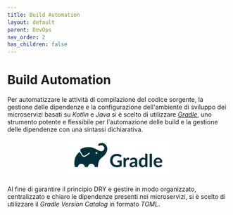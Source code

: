```yaml
---
title: Build Automation
layout: default
parent: DevOps
nav_order: 2
has_children: false
---
```


# Build Automation

Per automatizzare le attività di compilazione del codice sorgente, la gestione delle dipendenze e la configurazione dell'ambiente di sviluppo dei microservizi basati su *Kotlin* e *Java* si è scelto di utilizzare [*Gradle*](https://gradle.org/), uno strumento potente e flessibile per l'automazione delle build e la gestione delle dipendenze con una sintassi dichiarativa.

<div align="center">
<img id="gradle" src="imgs/gradle.png" alt="Gradle Logo" width="50%">
</div>

Al fine di garantire il principio DRY e gestire in modo organizzato, centralizzato e chiaro le dipendenze presenti nei microservizi, si è scelto di utilizzare il *Gradle Version Catalog* in formato *TOML*.


